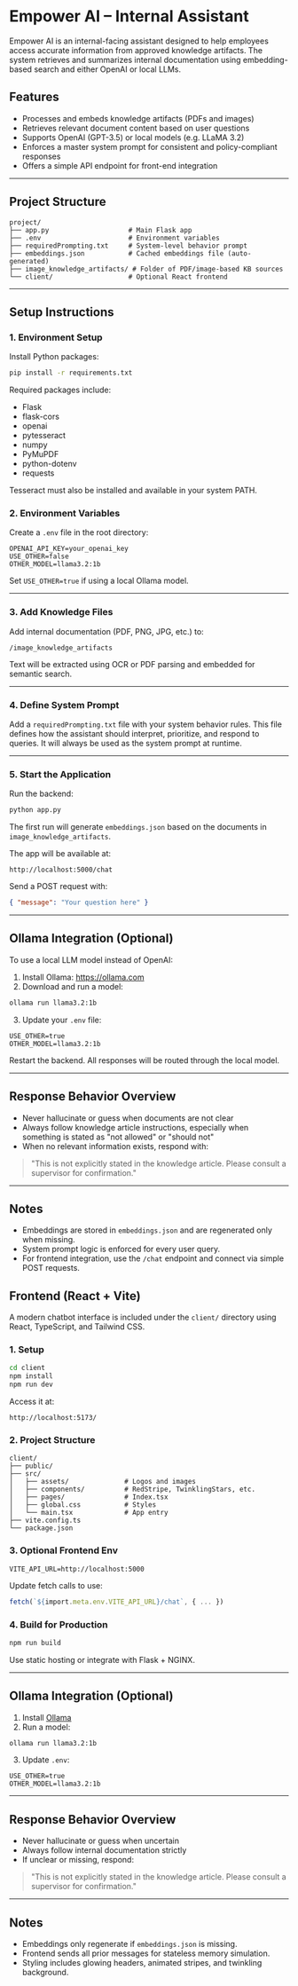 # Empower AI – Internal Assistant

Empower AI is an internal-facing assistant designed to help employees access accurate information from approved knowledge artifacts. The system retrieves and summarizes internal documentation using embedding-based search and either OpenAI or local LLMs.

## Features

- Processes and embeds knowledge artifacts (PDFs and images)
- Retrieves relevant document content based on user questions
- Supports OpenAI (GPT-3.5) or local models (e.g. LLaMA 3.2)
- Enforces a master system prompt for consistent and policy-compliant responses
- Offers a simple API endpoint for front-end integration

---

## Project Structure

```
project/
├── app.py                    # Main Flask app
├── .env                      # Environment variables
├── requiredPrompting.txt     # System-level behavior prompt
├── embeddings.json           # Cached embeddings file (auto-generated)
├── image_knowledge_artifacts/ # Folder of PDF/image-based KB sources
└── client/                   # Optional React frontend
```

---

## Setup Instructions

### 1. Environment Setup

Install Python packages:

```bash
pip install -r requirements.txt
```

Required packages include:

- Flask
- flask-cors
- openai
- pytesseract
- numpy
- PyMuPDF
- python-dotenv
- requests

Tesseract must also be installed and available in your system PATH.

### 2. Environment Variables

Create a `.env` file in the root directory:

```env
OPENAI_API_KEY=your_openai_key
USE_OTHER=false
OTHER_MODEL=llama3.2:1b
```

Set `USE_OTHER=true` if using a local Ollama model.

---

### 3. Add Knowledge Files

Add internal documentation (PDF, PNG, JPG, etc.) to:

```
/image_knowledge_artifacts
```

Text will be extracted using OCR or PDF parsing and embedded for semantic search.

---

### 4. Define System Prompt

Add a `requiredPrompting.txt` file with your system behavior rules. This file defines how the assistant should interpret, prioritize, and respond to queries. It will always be used as the system prompt at runtime.

---

### 5. Start the Application

Run the backend:

```bash
python app.py
```

The first run will generate `embeddings.json` based on the documents in `image_knowledge_artifacts`.

The app will be available at:

```
http://localhost:5000/chat
```

Send a POST request with:

```json
{ "message": "Your question here" }
```

---

## Ollama Integration (Optional)

To use a local LLM model instead of OpenAI:

1. Install Ollama: https://ollama.com
2. Download and run a model:

```bash
ollama run llama3.2:1b
```

3. Update your `.env` file:

```env
USE_OTHER=true
OTHER_MODEL=llama3.2:1b
```

Restart the backend. All responses will be routed through the local model.

---

## Response Behavior Overview

- Never hallucinate or guess when documents are not clear
- Always follow knowledge article instructions, especially when something is stated as "not allowed" or "should not"
- When no relevant information exists, respond with:

> "This is not explicitly stated in the knowledge article. Please consult a supervisor for confirmation."

---

## Notes

- Embeddings are stored in `embeddings.json` and are regenerated only when missing.
- System prompt logic is enforced for every user query.
- For frontend integration, use the `/chat` endpoint and connect via simple POST requests.


## Frontend (React + Vite)

A modern chatbot interface is included under the `client/` directory using React, TypeScript, and Tailwind CSS.

### 1. Setup

```bash
cd client
npm install
npm run dev
```

Access it at:

```
http://localhost:5173/
```

### 2. Project Structure

```
client/
├── public/
├── src/
│   ├── assets/              # Logos and images
│   ├── components/          # RedStripe, TwinklingStars, etc.
│   ├── pages/               # Index.tsx
│   ├── global.css           # Styles
│   └── main.tsx             # App entry
├── vite.config.ts
└── package.json
```

### 3. Optional Frontend Env

```env
VITE_API_URL=http://localhost:5000
```

Update fetch calls to use:

```ts
fetch(`${import.meta.env.VITE_API_URL}/chat`, { ... })
```

### 4. Build for Production

```bash
npm run build
```

Use static hosting or integrate with Flask + NGINX.

---

## Ollama Integration (Optional)

1. Install [Ollama](https://ollama.com)
2. Run a model:

```bash
ollama run llama3.2:1b
```

3. Update `.env`:

```env
USE_OTHER=true
OTHER_MODEL=llama3.2:1b
```

---

## Response Behavior Overview

- Never hallucinate or guess when uncertain
- Always follow internal documentation strictly
- If unclear or missing, respond:

> "This is not explicitly stated in the knowledge article. Please consult a supervisor for confirmation."

---

## Notes

- Embeddings only regenerate if `embeddings.json` is missing.
- Frontend sends all prior messages for stateless memory simulation.
- Styling includes glowing headers, animated stripes, and twinkling background.
